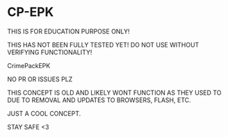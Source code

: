 # CP-EPK

THIS IS FOR EDUCATION PURPOSE ONLY!

THIS HAS NOT BEEN FULLY TESTED YET! DO NOT USE WITHOUT VERIFYING FUNCTIONALITY!

CrimePackEPK

NO PR OR ISSUES PLZ

THIS CONCEPT IS OLD AND LIKELY WONT FUNCTION AS THEY USED TO DUE TO REMOVAL AND UPDATES TO BROWSERS, FLASH, ETC.

JUST A COOL CONCEPT.

STAY SAFE <3

